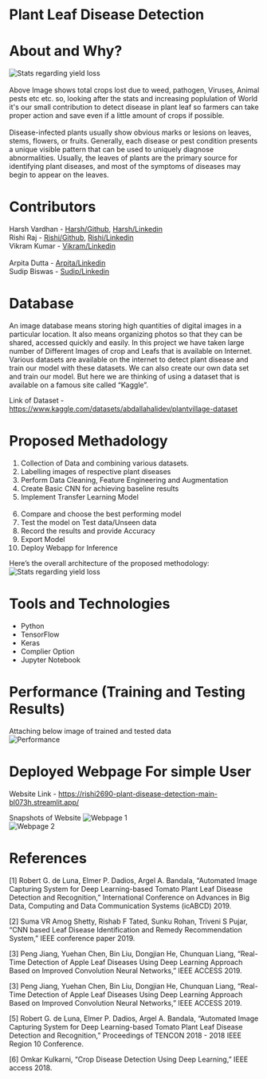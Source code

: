 <h1> Plant Leaf Disease Detection
  
 # About and Why?
![Stats regarding yield loss](https://github.com/rishi2690/Plant_Leaf_Disease_Detection/blob/main/images/Stats%20regarding%20Plant%20loss.jpg)
  <br>
  <br>
 Above Image shows total crops lost due to weed, pathogen, Viruses, Animal pests etc etc. so, looking after the stats and increasing poplulation of World it's our small contribution to detect disease in plant leaf so farmers can take proper action and save even if a little amount of crops if possible.
 <br>
  <br>
  Disease-infected plants usually show obvious marks or lesions on leaves, stems, flowers, or fruits. Generally, each disease or pest condition presents a unique visible pattern that can be used to uniquely diagnose abnormalities. Usually, the leaves of plants are the primary source for identifying plant diseases, and most of the symptoms of diseases may begin to appear on the leaves.
  
  # Contributors 
  Harsh Vardhan - [Harsh/Github](https://github.com/harshvardhan-3), [Harsh/Linkedin](https://www.linkedin.com/in/harshvardhan03/)<br>
  Rishi Raj -   [Rishi/Github](https://github.com/rishi2690), [Rishi/Linkedin](https://www.linkedin.com/in/rishi-raj-a033691a6/)<br> 
  Vikram Kumar - [Vikram/Linkedin](https://www.linkedin.com/in/vikram-kumar-a18585207/)<br>  
  Arpita Dutta - [Arpita/Linkedin](https://www.linkedin.com/in/arpita-dutta-71b783203)<br>
  Sudip Biswas - [Sudip/Linkedin](https://www.linkedin.com/in/sudip-biswas-18a61679)
        
  # Database
  An image database means storing high quantities of digital images in a particular location. It also means organizing photos so that they can be shared, accessed quickly and easily. In this project we have taken large number of Different Images of crop and Leafs that is available on Internet. Various datasets are available on the internet to detect plant disease and train our model with these datasets. We can also create our own data set and train our model. But here we are thinking of using a dataset that is available on a famous site called “Kaggle”.

Link of Dataset - https://www.kaggle.com/datasets/abdallahalidev/plantvillage-dataset
  
  # Proposed Methadology
  
 1. Collection of Data and combining various datasets. <br>
2. Labelling images of respective plant diseases <br>
3. Perform Data Cleaning, Feature Engineering and Augmentation <br>
4. Create Basic CNN for achieving baseline results<br>
5. Implement Transfer Learning Model<br><br>
6. Compare and choose the best performing model <br>
7. Test the model on Test data/Unseen data<br>
8. Record the results and provide Accuracy<br>
9. Export Model<br>
10. Deploy Webapp for Inference <br>
  
Here’s the overall architecture of the proposed methodology: <br>
  ![Stats regarding yield loss](https://github.com/rishi2690/Plant_Leaf_Disease_Detection/blob/main/images/Prposed%20Architechure.jpg)

  # Tools and Technologies
  * Python
  * TensorFlow
  * Keras
  * Complier Option
  * Jupyter Notebook
  
# Performance (Training and Testing Results)
  Attaching below image of trained and tested data <br>
  ![Performance](https://github.com/rishi2690/Plant_Leaf_Disease_Detection/blob/main/images/Training%20and%20Testing%20Data.jpg)
  
  # Deployed Webpage For simple User
 Website Link -  https://rishi2690-plant-disease-detection-main-bl073h.streamlit.app/ <br>
  
  Snapshots of Website 
  ![Webpage 1](https://github.com/rishi2690/Plant_Leaf_Disease_Detection/blob/main/images/Webpage%201.jpg) <br>
  ![Webpage 2](https://github.com/rishi2690/Plant_Leaf_Disease_Detection/blob/main/images/Webpage%202.jpg)
  
  
  
  # References
  [1] Robert G. de Luna, Elmer P. Dadios, Argel A. Bandala, “Automated Image Capturing System for Deep Learning-based Tomato Plant Leaf Disease Detection and Recognition,” International Conference on Advances in Big Data, Computing and Data Communication Systems (icABCD) 2019.
  
[2] Suma VR Amog Shetty, Rishab F Tated, Sunku Rohan, Triveni S Pujar, “CNN based Leaf Disease Identification and Remedy Recommendation System,” IEEE conference paper 2019.
  
[3] Peng Jiang, Yuehan Chen, Bin Liu, Dongjian He, Chunquan Liang, “Real-Time Detection of Apple Leaf Diseases Using Deep Learning Approach Based on Improved Convolution Neural Networks,” IEEE ACCESS 2019.
  
[3] Peng Jiang, Yuehan Chen, Bin Liu, Dongjian He, Chunquan Liang, “Real-Time Detection of Apple Leaf Diseases Using Deep Learning Approach Based on Improved Convolution Neural Networks,” IEEE ACCESS 2019.
  
[5] Robert G. de Luna, Elmer P. Dadios, Argel A. Bandala, “Automated Image Capturing System for Deep Learning-based Tomato Plant Leaf Disease Detection and Recognition,” Proceedings of TENCON 2018 - 2018 IEEE Region 10 Conference.
  
[6] Omkar Kulkarni, “Crop Disease Detection Using Deep Learning,” IEEE access 2018.
  
